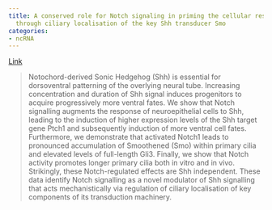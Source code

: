 ```yaml
---
title: A conserved role for Notch signaling in priming the cellular response to Shh
  through ciliary localisation of the key Shh transducer Smo
categories:
- ncRNA
---
```

[Link](http://dev.biologists.org/content/142/13/2291)
<!--more-->

> Notochord-derived Sonic Hedgehog (Shh) is essential for dorsoventral
patterning of the overlying neural tube. Increasing concentration and duration
of Shh signal induces progenitors to acquire progressively more ventral fates.
We show that Notch signalling augments the response of neuroepithelial cells
to Shh, leading to the induction of higher expression levels of the Shh target
gene Ptch1 and subsequently induction of more ventral cell fates. Furthermore,
we demonstrate that activated Notch1 leads to pronounced accumulation of
Smoothened (Smo) within primary cilia and elevated levels of full-length Gli3.
Finally, we show that Notch activity promotes longer primary cilia both in
vitro and in vivo. Strikingly, these Notch-regulated effects are Shh
independent. These data identify Notch signalling as a novel modulator of Shh
signalling that acts mechanistically via regulation of ciliary localisation of
key components of its transduction machinery.

